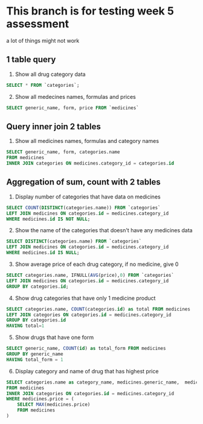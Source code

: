 # This branch is for testing week 5 assessment

a lot of things might not work

## 1 table query
1. Show all drug category data
```sql
SELECT * FROM `categories`;
```
2. Show all medecines names, formulas and prices
```sql
SELECT generic_name, form, price FROM `medicines` 
```

## Query inner join 2 tables
1. Show all medicines names, formulas and category names
```sql
SELECT generic_name, form, categories.name
FROM medicines
INNER JOIN categories ON medicines.category_id = categories.id
```

## Aggregation of sum, count with 2 tables
1. Display number of categories that have data on medicines
```sql
SELECT COUNT(DISTINCT(categories.name)) FROM `categories` 
LEFT JOIN medicines ON categories.id = medicines.category_id
WHERE medicines.id IS NOT NULL;
```

2. Show the name of the categories that doesn't have any medicines data
```sql
SELECT DISTINCT(categories.name) FROM `categories` 
LEFT JOIN medicines ON categories.id = medicines.category_id
WHERE medicines.id IS NULL;
```

3. Show average price of each drug category, if no medicine, give 0
```sql
SELECT categories.name, IFNULL(AVG(price),0) FROM `categories` 
LEFT JOIN medicines ON categories.id = medicines.category_id
GROUP BY categories.id;
```

4. Show drug categories that have only 1 medicine product
```sql
SELECT categories.name, COUNT(categories.id) as total FROM medicines
LEFT JOIN categories ON categories.id = medicines.category_id
GROUP BY categories.id
HAVING total=1
```

5. Show drugs that have one form
```sql
SELECT generic_name, COUNT(id) as total_form FROM medicines
GROUP BY generic_name
HAVING total_form = 1
```

6. Display category and name of drug that has highest price
```sql
SELECT categories.name as category_name, medicines.generic_name,  medicines.price 
FROM medicines
INNER JOIN categories ON categories.id = medicines.category_id
WHERE medicines.price = (
    SELECT MAX(medicines.price)
    FROM medicines
)
```
